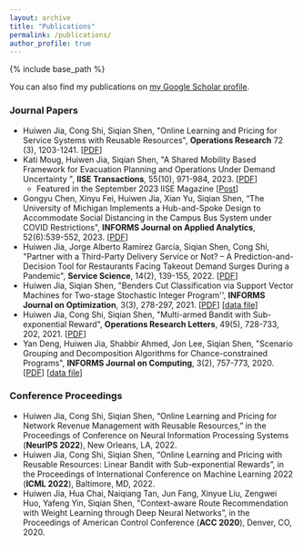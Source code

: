 ```yaml
---
layout: archive
title: "Publications"
permalink: /publications/
author_profile: true
---
```


{% include base_path %}

You can also find my publications on [my Google Scholar profile](https://scholar.google.com/citations?user=g4BaPJsAAAAJ&hl=en). 

### Journal Papers
- Huiwen Jia, Cong Shi, Siqian Shen, "Online Learning and Pricing for Service Systems with Reusable Resources", **Operations Research** 72 (3), 1203-1241. [[PDF](https://papers.ssrn.com/sol3/papers.cfm?abstract_id=3755902)]
- Kati Moug, Huiwen Jia, Siqian Shen, "A Shared Mobility Based Framework for Evacuation Planning and Operations Under Demand Uncertainty ", **IISE Transactions**, 55(10), 971-984, 2023. [[PDF](https://optimization-online.org/2020/08/7963/)]
  *  Featured in the September 2023 IISE Magazine [[Post](https://www.linkedin.com/posts/iise-transactions-120536213_2023-09-activity-7102292764909850625-xGYZ/?utm_source=share&utm_medium=member_desktop)]
- Gongyu Chen, Xinyu Fei, Huiwen Jia, Xian Yu, Siqian Shen, “The University of Michigan Implements a Hub-and-Spoke Design to Accommodate Social Distancing in the Campus Bus System under COVID Restrictions", **INFORMS Journal on Applied Analytics**, 52(6):539-552, 2023. [[PDF](https://arxiv.org/abs/2010.10630)] 
- Huiwen Jia, Jorge Alberto Ramírez García, Siqian Shen, Cong Shi, "Partner with a Third-Party Delivery Service or Not? – A Prediction-and-Decision Tool for Restaurants Facing Takeout Demand Surges During a Pandemic", **Service Science**, 14(2), 139-155, 2022. [[PDF](https://papers.ssrn.com/sol3/papers.cfm?abstract_id=3734018)]
- Huiwen Jia, Siqian Shen, "Benders Cut Classification via Support Vector Machines for Two-stage Stochastic Integer Program'',  **INFORMS Journal on Optimization**, 3(3), 278-297, 2021. [[PDF](https://pubsonline.informs.org/doi/10.1287/ijoo.2019.0050)] [[data file](https://www.google.com/url?q=http%3A%2F%2Fwww-personal.umich.edu%2F~siqian%2Fdocs%2FBenders_SVM_LearnBD_Data_Code.zip&sa=D)]
- Huiwen Jia, Cong Shi, Siqian Shen, "Multi-armed Bandit with Sub-exponential Reward", **Operations Research Letters**, 49(5), 728-733, 202, 2021. [[PDF](https://doi.org/10.1016/j.orl.2021.08.004)]
- Yan Deng, Huiwen Jia, Shabbir Ahmed, Jon Lee, Siqian Shen, "Scenario Grouping and Decomposition Algorithms for Chance-constrained Programs", **INFORMS Journal on Computing**, 3(2), 757-773, 2020. [[PDF](https://pubsonline.informs.org/doi/10.1287/ijoc.2020.0970)] [[data file](http://www-personal.umich.edu/~siqian/docs/scen_decom_data_source_code.zip)]

### Conference Proceedings
- Huiwen Jia, Cong Shi, Siqian Shen, “Online Learning and Pricing for Network Revenue Management with Reusable Resources,” in the Proceedings of Conference on Neural Information Processing Systems (**NeurIPS 2022**), New Orleans, LA, 2022.
- Huiwen Jia, Cong Shi, Siqian Shen, “Online Learning and Pricing with Reusable Resources: Linear Bandit with Sub-exponential Rewards”, in the Proceedings of International Conference on Machine Learning 2022 (**ICML 2022**), Baltimore, MD, 2022.
- Huiwen Jia, Hua Chai, Naiqiang Tan, Jun Fang, Xinyue Liu, Zengwei Huo, Yafeng Yin, Siqian Shen, "Context-aware Route Recommendation with Weight Learning through Deep Neural Networks”, in the Proceedings of American Control Conference (**ACC 2020**), Denver, CO, 2020.
